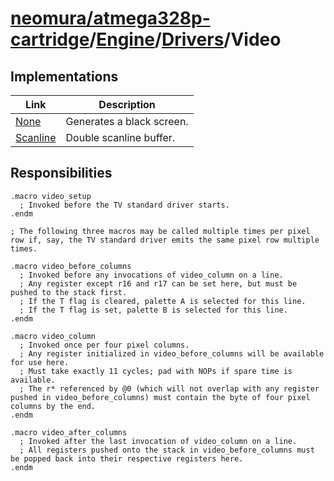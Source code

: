 # [neomura/atmega328p-cartridge](../../../../readme.md)/[Engine](../../../readme.md)/[Drivers](../readme.md)/Video

## Implementations

| Link                             | Description               |
| -------------------------------- | ------------------------- |
| [None](./none/readme.md)         | Generates a black screen. |
| [Scanline](./scanline/readme.md) | Double scanline buffer.   |

## Responsibilities

```assembly
.macro video_setup
  ; Invoked before the TV standard driver starts.
.endm

; The following three macros may be called multiple times per pixel row if, say, the TV standard driver emits the same pixel row multiple times.

.macro video_before_columns
  ; Invoked before any invocations of video_column on a line.
  ; Any register except r16 and r17 can be set here, but must be pushed to the stack first.
  ; If the T flag is cleared, palette A is selected for this line.
  ; If the T flag is set, palette B is selected for this line.
.endm

.macro video_column
  ; Invoked once per four pixel columns.
  ; Any register initialized in video_before_columns will be available for use here.
  ; Must take exactly 11 cycles; pad with NOPs if spare time is available.
  ; The r* referenced by @0 (which will not overlap with any register pushed in video_before_columns) must contain the byte of four pixel columns by the end.
.endm

.macro video_after_columns
  ; Invoked after the last invocation of video_column on a line.
  ; All registers pushed onto the stack in video_before_columns must be popped back into their respective registers here.
.endm
```
